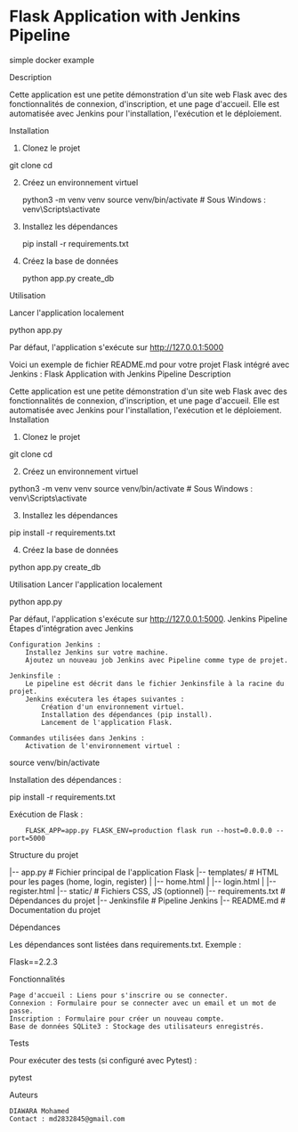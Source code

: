 # Flask Application with Jenkins Pipeline
simple docker example

Description

Cette application est une petite démonstration d'un site web Flask avec des fonctionnalités de connexion, d'inscription, et une page d'accueil. Elle est automatisée avec Jenkins pour l'installation, l'exécution et le déploiement.

Installation
1. Clonez le projet

git clone <url-de-votre-depot>
cd <nom-du-projet>

2. Créez un environnement virtuel

   python3 -m venv venv
   source venv/bin/activate  # Sous Windows : venv\Scripts\activate

3. Installez les dépendances

   pip install -r requirements.txt
   
4. Créez la base de données

   python app.py create_db

Utilisation

Lancer l'application localement

python app.py

Par défaut, l'application s'exécute sur http://127.0.0.1:5000

Voici un exemple de fichier README.md pour votre projet Flask intégré avec Jenkins :
Flask Application with Jenkins Pipeline
Description

Cette application est une petite démonstration d'un site web Flask avec des fonctionnalités de connexion, d'inscription, et une page d'accueil. Elle est automatisée avec Jenkins pour l'installation, l'exécution et le déploiement.
Installation
1. Clonez le projet

git clone <url-de-votre-depot>
cd <nom-du-projet>

2. Créez un environnement virtuel

python3 -m venv venv
source venv/bin/activate  # Sous Windows : venv\Scripts\activate

3. Installez les dépendances

pip install -r requirements.txt

4. Créez la base de données

python app.py create_db

Utilisation
Lancer l'application localement

python app.py

Par défaut, l'application s'exécute sur http://127.0.0.1:5000.
Jenkins Pipeline
Étapes d'intégration avec Jenkins

    Configuration Jenkins :
        Installez Jenkins sur votre machine.
        Ajoutez un nouveau job Jenkins avec Pipeline comme type de projet.

    Jenkinsfile :
        Le pipeline est décrit dans le fichier Jenkinsfile à la racine du projet.
        Jenkins exécutera les étapes suivantes :
            Création d'un environnement virtuel.
            Installation des dépendances (pip install).
            Lancement de l'application Flask.

    Commandes utilisées dans Jenkins :
        Activation de l'environnement virtuel :

source venv/bin/activate

Installation des dépendances :

pip install -r requirements.txt

Exécution de Flask :

        FLASK_APP=app.py FLASK_ENV=production flask run --host=0.0.0.0 --port=5000

Structure du projet

|-- app.py               # Fichier principal de l'application Flask
|-- templates/           # HTML pour les pages (home, login, register)
|   |-- home.html
|   |-- login.html
|   |-- register.html
|-- static/              # Fichiers CSS, JS (optionnel)
|-- requirements.txt     # Dépendances du projet
|-- Jenkinsfile          # Pipeline Jenkins
|-- README.md            # Documentation du projet

Dépendances

Les dépendances sont listées dans requirements.txt. Exemple :

Flask==2.2.3

Fonctionnalités

    Page d'accueil : Liens pour s'inscrire ou se connecter.
    Connexion : Formulaire pour se connecter avec un email et un mot de passe.
    Inscription : Formulaire pour créer un nouveau compte.
    Base de données SQLite3 : Stockage des utilisateurs enregistrés.

Tests

Pour exécuter des tests (si configuré avec Pytest) :

pytest

Auteurs

    DIAWARA Mohamed
    Contact : md2832845@gmail.com
